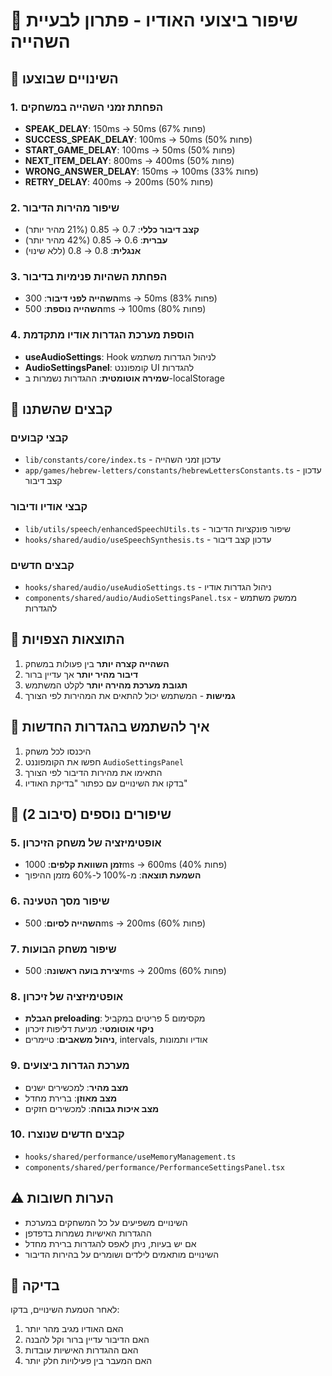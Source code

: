 # 🎤 שיפור ביצועי האודיו - פתרון לבעיית השהייה

## 🚀 השינויים שבוצעו

### 1. הפחתת זמני השהייה במשחקים
- **SPEAK_DELAY**: 150ms → 50ms (67% פחות)
- **SUCCESS_SPEAK_DELAY**: 100ms → 50ms (50% פחות)
- **START_GAME_DELAY**: 100ms → 50ms (50% פחות)
- **NEXT_ITEM_DELAY**: 800ms → 400ms (50% פחות)
- **WRONG_ANSWER_DELAY**: 150ms → 100ms (33% פחות)
- **RETRY_DELAY**: 400ms → 200ms (50% פחות)

### 2. שיפור מהירות הדיבור
- **קצב דיבור כללי**: 0.7 → 0.85 (21% מהיר יותר)
- **עברית**: 0.6 → 0.85 (42% מהיר יותר)
- **אנגלית**: 0.8 → 0.8 (ללא שינוי)

### 3. הפחתת השהיות פנימיות בדיבור
- **השהייה לפני דיבור**: 300ms → 50ms (83% פחות)
- **השהייה נוספת**: 500ms → 100ms (80% פחות)

### 4. הוספת מערכת הגדרות אודיו מתקדמת
- **useAudioSettings**: Hook לניהול הגדרות משתמש
- **AudioSettingsPanel**: קומפוננט UI להגדרות
- **שמירה אוטומטית**: ההגדרות נשמרות ב-localStorage

## 📁 קבצים שהשתנו

### קבצי קבועים
- `lib/constants/core/index.ts` - עדכון זמני השהייה
- `app/games/hebrew-letters/constants/hebrewLettersConstants.ts` - עדכון קצב דיבור

### קבצי אודיו ודיבור
- `lib/utils/speech/enhancedSpeechUtils.ts` - שיפור פונקציות הדיבור
- `hooks/shared/audio/useSpeechSynthesis.ts` - עדכון קצב דיבור

### קבצים חדשים
- `hooks/shared/audio/useAudioSettings.ts` - ניהול הגדרות אודיו
- `components/shared/audio/AudioSettingsPanel.tsx` - ממשק משתמש להגדרות

## 🎯 התוצאות הצפויות

1. **השהייה קצרה יותר** בין פעולות במשחק
2. **דיבור מהיר יותר** אך עדיין ברור
3. **תגובת מערכת מהירה יותר** לקלט המשתמש
4. **גמישות** - המשתמש יכול להתאים את המהירות לפי הצורך

## 🔧 איך להשתמש בהגדרות החדשות

1. היכנסו לכל משחק
2. חפשו את הקומפוננט `AudioSettingsPanel` 
3. התאימו את מהירות הדיבור לפי הצורך
4. בדקו את השינויים עם כפתור "בדיקת האודיו"

## 🔧 שיפורים נוספים (סיבוב 2)

### 5. אופטימיזציה של משחק הזיכרון
- **זמן השוואת קלפים**: 1000ms → 600ms (40% פחות)
- **השמעת תוצאה**: מ-100% ל-60% מזמן ההיפוך

### 6. שיפור מסך הטעינה
- **השהייה לסיום**: 500ms → 200ms (60% פחות)

### 7. שיפור משחק הבועות
- **יצירת בועה ראשונה**: 500ms → 200ms (60% פחות)

### 8. אופטימיזציה של זיכרון
- **הגבלת preloading**: מקסימום 5 פריטים במקביל
- **ניקוי אוטומטי**: מניעת דליפות זיכרון
- **ניהול משאבים**: טיימרים, intervals, אודיו ותמונות

### 9. מערכת הגדרות ביצועים
- **מצב מהיר**: למכשירים ישנים
- **מצב מאוזן**: ברירת מחדל
- **מצב איכות גבוהה**: למכשירים חזקים

### 10. קבצים חדשים שנוצרו
- `hooks/shared/performance/useMemoryManagement.ts`
- `components/shared/performance/PerformanceSettingsPanel.tsx`

## ⚠️ הערות חשובות

- השינויים משפיעים על כל המשחקים במערכת
- ההגדרות האישיות נשמרות בדפדפן
- אם יש בעיות, ניתן לאפס להגדרות ברירת מחדל
- השינויים מותאמים לילדים ושומרים על בהירות הדיבור

## 🧪 בדיקה

לאחר הטמעת השינויים, בדקו:
1. האם האודיו מגיב מהר יותר
2. האם הדיבור עדיין ברור וקל להבנה
3. האם ההגדרות האישיות עובדות
4. האם המעבר בין פעילויות חלק יותר
